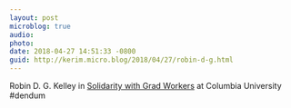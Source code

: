 ```yaml
---
layout: post
microblog: true
audio: 
photo: 
date: 2018-04-27 14:51:33 -0800
guid: http://kerim.micro.blog/2018/04/27/robin-d-g.html
---
```

Robin D. G. Kelley in [Solidarity with Grad Workers](http://thenewinquiry.com/solidarity-with-grad-workers/) at Columbia University #dendum
